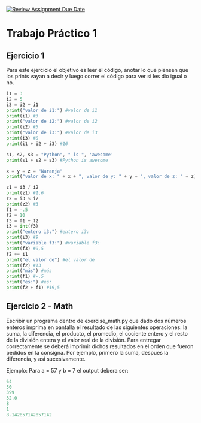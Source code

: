 [![Review Assignment Due Date](https://classroom.github.com/assets/deadline-readme-button-22041afd0340ce965d47ae6ef1cefeee28c7c493a6346c4f15d667ab976d596c.svg)](https://classroom.github.com/a/nYqVF7Kz)
# Trabajo Práctico 1

## Ejercicio 1

Para este ejercicio el objetivo es leer el código, anotar lo que piensen que los prints vayan a decir y luego correr el código para ver si les dio igual o no.

```python
i1 = 3
i2 = 5
i3 = i2 + i1
print("valor de i1:") #valor de i1
print(i1) #3
print("valor de i2:") #valor de i2
print(i2) #5
print("valor de i3:") #valor de i3
print(i3) #8
print(i1 + i2 + i3) #16

s1, s2, s3 = "Python", " is ", 'awesome'
print(s1 + s2 + s3) #Python is awesome

x = y = z = "Naranja"
print("valor de x: " + x + ", valor de y: " + y + ", valor de z: " + z) #valor de x: Naranja, valor de y: Naranja, valor de z: naranja

z1 = i3 / i2
print(z1) #1,6
z2 = i3 % i2
print(z2) #3
f1 = -.5
f2 = 10
f3 = f1 + f2
i3 = int(f3)
print("entero i3:") #entero i3:
print(i3) #9
print("variable f3:") #variable f3:
print(f3) #9,5
f2 += i1
print("el valor de") #el valor de
print(f2) #13
print("más") #más
print(f1) #-.5
print("es:") #es:
print(f2 + f1) #19,5

```

## Ejercicio 2 - Math

Escribir un programa dentro de exercise_math.py que dado dos números enteros imprima en pantalla el resultado de las siguientes operaciones: la suma, la diferencia, el producto, el promedio, el cociente entero y el resto de la división entera y el valor real de la división. Para entregar correctamente se deberá imprimir dichos resultados en el orden que fueron pedidos en la consigna. Por ejemplo, primero la suma, despues la diferencia, y asi sucesivamente.

Ejemplo: Para a = 57 y b = 7 el output debera ser:

```python
64
50
399
32.0
8
1
8.142857142857142
```


